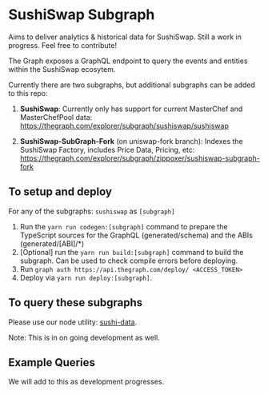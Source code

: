 # SushiSwap Subgraph

Aims to deliver analytics & historical data for SushiSwap. Still a work in progress. Feel free to contribute!

The Graph exposes a GraphQL endpoint to query the events and entities within the SushiSwap ecosytem.

Currently there are two subgraphs, but additional subgraphs can be added to this repo:

1. **SushiSwap**: Currently only has support for current MasterChef and MasterChefPool data: https://thegraph.com/explorer/subgraph/sushiswap/sushiswap

2. **SushiSwap-SubGraph-Fork** (on uniswap-fork branch): Indexes the SushiSwap Factory, includes Price Data, Pricing, etc: https://thegraph.com/explorer/subgraph/zippoxer/sushiswap-subgraph-fork

## To setup and deploy

For any of the subgraphs: `sushiswap` as `[subgraph]`

1. Run the `yarn run codegen:[subgraph]` command to prepare the TypeScript sources for the GraphQL (generated/schema) and the ABIs (generated/[ABI]/\*)
2. [Optional] run the `yarn run build:[subgraph]` command to build the subgraph. Can be used to check compile errors before deploying.
3. Run `graph auth https://api.thegraph.com/deploy/ <ACCESS_TOKEN>`
4. Deploy via `yarn run deploy:[subgraph]`.

## To query these subgraphs

Please use our node utility: [sushi-data](https://github.com/sushiswap/sushi-data).

Note: This is in on going development as well.

## Example Queries

We will add to this as development progresses.
